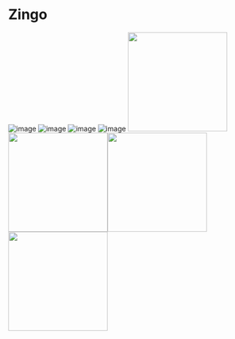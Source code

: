 # Zingo
![image](https://user-images.githubusercontent.com/67560900/116770977-5df9c180-aa65-11eb-9355-68cdf3bc55a0.jpeg)
![image](https://user-images.githubusercontent.com/67560900/116771012-aa450180-aa65-11eb-9f4c-31347666f5b7.jpeg)
![image](https://user-images.githubusercontent.com/67560900/116771019-b6c95a00-aa65-11eb-9495-93df2d02e0c1.jpeg)
![image](https://user-images.githubusercontent.com/67560900/116771024-be88fe80-aa65-11eb-8573-d716af7f95c2.jpeg)
<img src = "https://user-images.githubusercontent.com/67560900/116770977-5df9c180-aa65-11eb-9355-68cdf3bc55a0.jpeg" width ="200" /> <img src = "https://user-images.githubusercontent.com/67560900/116771012-aa450180-aa65-11eb-9f4c-31347666f5b7.jpeg" width ="200" /><img src = "https://user-images.githubusercontent.com/67560900/116771019-b6c95a00-aa65-11eb-9495-93df2d02e0c1.jpeg" width ="200" /> <img src = "https://user-images.githubusercontent.com/67560900/116771024-be88fe80-aa65-11eb-8573-d716af7f95c2.jpeg" width ="200" />
